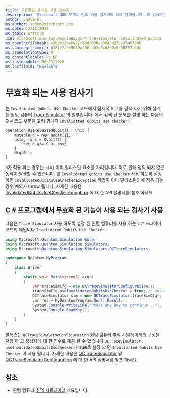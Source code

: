 ```yaml
---
title: 무효화된 큐비트 사용 검사기
description: 'Microsoft QDK 무효화 된의 사용 검사기에 대해 알아봅니다 .이 검사기는 Q # 코드에서 잠재적으로 잘못 된 수 비트를 확인 합니다.'
author: vadym-kl
ms.author: vadym@microsoft.com
ms.date: 12/11/2017
ms.topic: article
uid: microsoft.quantum.machines.qc-trace-simulator.invalidated-qubits
ms.openlocfilehash: e2bbb12448e27f28db030a0084302fb24f46f26b
ms.sourcegitcommit: 0181e7c9e98f9af30ea32d3cd8e7e5e30257a4dc
ms.translationtype: MT
ms.contentlocale: ko-KR
ms.lasthandoff: 06/23/2020
ms.locfileid: "85275574"
---
```

# <a name="invalidated-qubits-use-checker"></a>무효화 되는 사용 검사기

는 `Invalidated Qubits Use Checker` 코드에서 잠재적 버그를 검색 하기 위해 설계 된 퀀텀 컴퓨터 [TraceSimulator](xref:microsoft.quantum.machines.qc-trace-simulator.intro) 의 일부입니다. 에서 검색 된 문제를 설명 하는 다음의 Q # 코드 부분을 고려 합니다 `Invalidated Qubits Use Checker` .

```qsharp
operation UseReleasedQubit() : Unit {
    mutable q = new Qubit[1];
    using (ans = Qubit()) {
        set q w/= 0 <- ans;
    }
    H(q[0]);
}
```

`H`가 적용 되는 경우는 `q[0]` 이미 릴리스된 요소를 가리킵니다. 이로 인해 정의 되지 않은 동작이 발생할 수 있습니다. 를 `Invalidated Qubits Use Checker` 사용 하도록 설정 하면 `InvalidatedQubitsUseCheckerException` 작업이 이미 릴리스된의에 적용 되는 경우 예외가 throw 됩니다. 자세한 내용은 [InvalidatedQubitsUseCheckerException](https://docs.microsoft.com/dotnet/api/Microsoft.Quantum.Simulation.Simulators.QCTraceSimulators.InvalidatedQubitsUseCheckerException) 에 대 한 API 설명서를 참조 하세요.

## <a name="using-the-invalidated-qubits-use-checker-in-your-c-program"></a>C # 프로그램에서 무효화 된 기능이 사용 되는 검사기 사용

다음은 `Trace
Simulator` 사용 하도록 설정 된 퀀텀 컴퓨터를 사용 하는 c # 드라이버 코드의 예입니다 `Invalidated Qubits Use Checker` . 

```csharp
using Microsoft.Quantum.Simulation.Core;
using Microsoft.Quantum.Simulation.Simulators;
using Microsoft.Quantum.Simulation.Simulators.QCTraceSimulators;

namespace Quantum.MyProgram
{
    class Driver
    {
        static void Main(string[] args)
        {
            var traceSimCfg = new QCTraceSimulatorConfiguration();
            traceSimCfg.useInvalidatedQubitsUseChecker = true; // enables useInvalidatedQubitsUseChecker
            QCTraceSimulator sim = new QCTraceSimulator(traceSimCfg);
            var res = MyQuantumProgram.Run().Result;
            System.Console.WriteLine("Press any key to continue...");
            System.Console.ReadKey();
        }
    }
}
```

클래스는 `QCTraceSimulatorConfiguration` 퀀텀 컴퓨터 추적 시뮬레이터의 구성을 저장 하 고 생성자에 대 한 인수로 제공 될 수 있습니다 `QCTraceSimulator` . `useInvalidatedQubitsUseChecker`가 true로 설정 되 면 `Invalidated Qubits Use Checker` 이 사용 됩니다. 자세한 내용은 [QCTraceSimulator](https://docs.microsoft.com/dotnet/api/Microsoft.Quantum.Simulation.Simulators.QCTraceSimulators.QCTraceSimulator) 및 [QCTraceSimulatorConfiguration](https://docs.microsoft.com/dotnet/api/Microsoft.Quantum.Simulation.Simulators.QCTraceSimulators.QCTraceSimulatorConfiguration) 에 대 한 API 설명서를 참조 하세요.

## <a name="see-also"></a>참조 ##

- 퀀텀 컴퓨터 [추적 시뮬레이터](xref:microsoft.quantum.machines.qc-trace-simulator.intro) 개요입니다.
